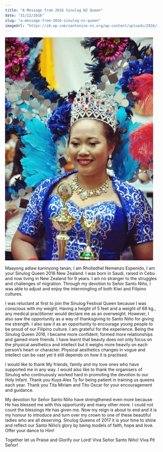```yaml
---
title: "A Message from 2016 Sinulog NZ Queen"
date: "31/12/2016"
slug: "a-message-from-2016-sinulog-nz-queen"
imageUrl: "https://i0.wp.com/santonino-nz.org/wp-content/uploads/2016/12/14686504_10211415221962754_667429039_n.jpg?resize=488%2C735"
---
```


![](assets\images\14686504_10211415221962754_667429039_n.jpg)

Maayong adlaw kaninyong tanan, I am Rholiedhel Nemenzo Espenido, I am your Sinulog Queen 2016 New Zealand. I was born in Saudi, raised in Cebu and now living in New Zealand for 9 years. I am no stranger to the struggles and challenges of migration. Through my devotion to Señor Santo Niño, I was able to adjust and enjoy the intermingling of both Kiwi and Filipino cultures.

I was reluctant at first to join the Sinulog Festival Queen because I was conscious with my weight. Having a height of 5 feet and a weight of 68 kg., any medical practitioner would declare me as an overweight. However, I also saw the opportunity as a way of thanksgiving to Santo Niño for giving me strength. I also saw it as an opportunity to encourage young people to be proud of our Filipino culture. I am grateful for the experience. Being the Sinulog Queen 2016, I became more confident, formed more relationships and gained more friends. I have learnt that beauty does not only focus on the physical aesthetics and intellect but it weighs more heavily on each person’s heart or character. Physical aesthetics changes in vogue and intellect can be vast yet it still depends on how it is practised.

I would like to thank My friends, family and my love ones who have supported me in any way. I would also like to thank the organisers of Sinulog who continuously worked hard in promoting the devotion to our Holy Infant. Thank you Kuya Alex Ty for being patient in training us queens each year. Thank you Tita Miriam and Tito Oscar for your encouragement and guidance.

My devotion for Señor Santo Niño have strengthened even more because He has blessed me with this opportunity and many other more. I could not count the blessings He has given me. Now my reign is about to end and it is my honour to introduce and turn over my crown to one of these beautiful ladies who are all deserving. Sinulog Queens of 2017 it is your time to shine and reflect our Santo Niño’s glory by being models of faith, hope and love. Offer your dance to Him!

Together let us Praise and Glorify our Lord! Viva Señor Santo Niño! Viva Pit Señor!